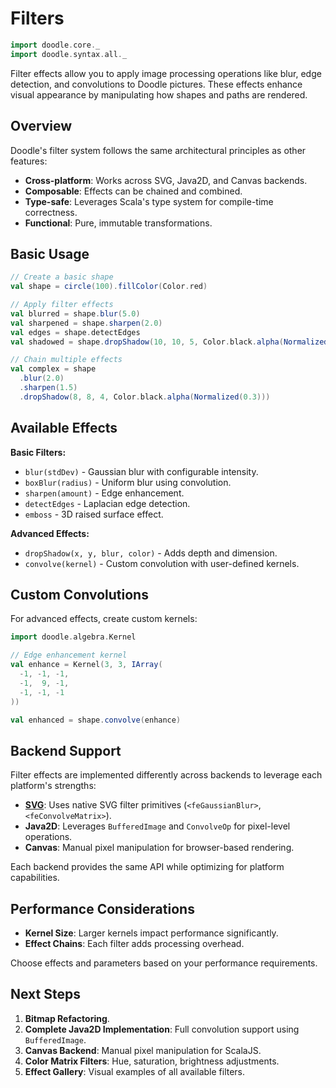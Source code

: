 # Filters

```scala mdoc:invisible
import doodle.core._
import doodle.syntax.all._
```

Filter effects allow you to apply image processing operations like blur, edge detection, and convolutions to Doodle pictures. These effects enhance visual appearance by manipulating how shapes and paths are rendered.

## Overview

Doodle's filter system follows the same architectural principles as other features:

- **Cross-platform**: Works across SVG, Java2D, and Canvas backends.
- **Composable**: Effects can be chained and combined.
- **Type-safe**: Leverages Scala's type system for compile-time correctness.
- **Functional**: Pure, immutable transformations.

## Basic Usage

```scala mdoc:silent
// Create a basic shape
val shape = circle(100).fillColor(Color.red)

// Apply filter effects
val blurred = shape.blur(5.0)
val sharpened = shape.sharpen(2.0)
val edges = shape.detectEdges
val shadowed = shape.dropShadow(10, 10, 5, Color.black.alpha(Normalized(0.5)))

// Chain multiple effects
val complex = shape
  .blur(2.0)
  .sharpen(1.5)
  .dropShadow(8, 8, 4, Color.black.alpha(Normalized(0.3)))
```

## Available Effects

**Basic Filters:**
- `blur(stdDev)` - Gaussian blur with configurable intensity.
- `boxBlur(radius)` - Uniform blur using convolution.
- `sharpen(amount)` - Edge enhancement.
- `detectEdges` - Laplacian edge detection.
- `emboss` - 3D raised surface effect.

**Advanced Effects:**
- `dropShadow(x, y, blur, color)` - Adds depth and dimension.
- `convolve(kernel)` - Custom convolution with user-defined kernels.

## Custom Convolutions

For advanced effects, create custom kernels:

```scala mdoc:silent
import doodle.algebra.Kernel

// Edge enhancement kernel
val enhance = Kernel(3, 3, IArray(
  -1, -1, -1,
  -1,  9, -1,
  -1, -1, -1
))

val enhanced = shape.convolve(enhance)
```

## Backend Support

Filter effects are implemented differently across backends to leverage each platform's strengths:

- **[SVG](svg.md)**: Uses native SVG filter primitives (`<feGaussianBlur>`, `<feConvolveMatrix>`).
- **Java2D**: Leverages `BufferedImage` and `ConvolveOp` for pixel-level operations.
- **Canvas**: Manual pixel manipulation for browser-based rendering.

Each backend provides the same API while optimizing for platform capabilities.

## Performance Considerations
- **Kernel Size**: Larger kernels impact performance significantly.
- **Effect Chains**: Each filter adds processing overhead.

Choose effects and parameters based on your performance requirements.

## Next Steps

1. **Bitmap Refactoring**.
2. **Complete Java2D Implementation**: Full convolution support using `BufferedImage`.
3. **Canvas Backend**: Manual pixel manipulation for ScalaJS.
4. **Color Matrix Filters**: Hue, saturation, brightness adjustments.
5. **Effect Gallery**: Visual examples of all available filters.
